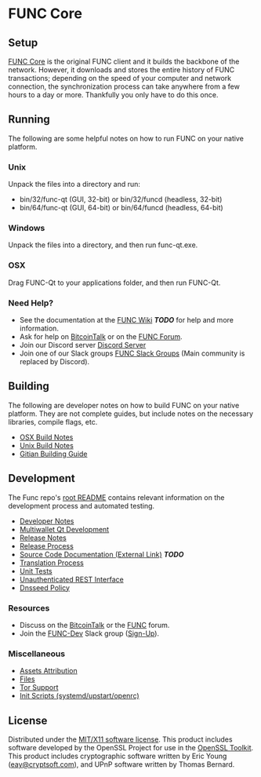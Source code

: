 FUNC Core
=====================

Setup
---------------------
[FUNC Core](http://func.org/wallet) is the original FUNC client and it builds the backbone of the network. However, it downloads and stores the entire history of FUNC transactions; depending on the speed of your computer and network connection, the synchronization process can take anywhere from a few hours to a day or more. Thankfully you only have to do this once.

Running
---------------------
The following are some helpful notes on how to run FUNC on your native platform.

### Unix

Unpack the files into a directory and run:

- bin/32/func-qt (GUI, 32-bit) or bin/32/funcd (headless, 32-bit)
- bin/64/func-qt (GUI, 64-bit) or bin/64/funcd (headless, 64-bit)

### Windows

Unpack the files into a directory, and then run func-qt.exe.

### OSX

Drag FUNC-Qt to your applications folder, and then run FUNC-Qt.

### Need Help?

* See the documentation at the [FUNC Wiki](https://en.bitcoin.it/wiki/Main_Page) ***TODO***
for help and more information.
* Ask for help on [BitcoinTalk](https://bitcointalk.org/index.php?topic=1262920.0) or on the [FUNC Forum](http://forum.func.org/).
* Join our Discord server [Discord Server](https://discord.func.org)
* Join one of our Slack groups [FUNC Slack Groups](https://func.org/slack-logins/) (Main community is replaced by Discord).

Building
---------------------
The following are developer notes on how to build FUNC on your native platform. They are not complete guides, but include notes on the necessary libraries, compile flags, etc.

- [OSX Build Notes](build-osx.md)
- [Unix Build Notes](build-unix.md)
- [Gitian Building Guide](gitian-building.md)

Development
---------------------
The Func repo's [root README](https://github.com/FunTimeDev/FUNC/blob/master/README.md) contains relevant information on the development process and automated testing.

- [Developer Notes](developer-notes.md)
- [Multiwallet Qt Development](multiwallet-qt.md)
- [Release Notes](release-notes.md)
- [Release Process](release-process.md)
- [Source Code Documentation (External Link)](https://dev.visucore.com/bitcoin/doxygen/) ***TODO***
- [Translation Process](translation_process.md)
- [Unit Tests](unit-tests.md)
- [Unauthenticated REST Interface](REST-interface.md)
- [Dnsseed Policy](dnsseed-policy.md)

### Resources

* Discuss on the [BitcoinTalk](https://bitcointalk.org/index.php?topic=1262920.0) or the [FUNC](http://forum.func.org/) forum.
* Join the [FUNC-Dev](https://func-dev.slack.com/) Slack group ([Sign-Up](https://func-dev.herokuapp.com/)).

### Miscellaneous
- [Assets Attribution](assets-attribution.md)
- [Files](files.md)
- [Tor Support](tor.md)
- [Init Scripts (systemd/upstart/openrc)](init.md)

License
---------------------
Distributed under the [MIT/X11 software license](http://www.opensource.org/licenses/mit-license.php).
This product includes software developed by the OpenSSL Project for use in the [OpenSSL Toolkit](https://www.openssl.org/). This product includes
cryptographic software written by Eric Young ([eay@cryptsoft.com](mailto:eay@cryptsoft.com)), and UPnP software written by Thomas Bernard.
